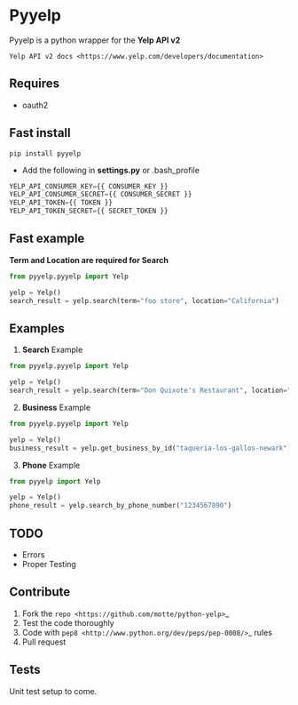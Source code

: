 Pyyelp
=======

Pyyelp is a python wrapper for the **Yelp API v2**

`Yelp API v2 docs <https://www.yelp.com/developers/documentation>`

Requires
-------
- oauth2

Fast install
-------
```
pip install pyyelp
```

- Add the following in **settings.py** or .bash_profile

```python
YELP_API_CONSUMER_KEY={{ CONSUMER_KEY }}
YELP_API_CONSUMER_SECRET={{ CONSUMER_SECRET }}
YELP_API_TOKEN={{ TOKEN }}
YELP_API_TOKEN_SECRET={{ SECRET_TOKEN }}
```

Fast example
-------
**Term and Location are required for Search**
```python
from pyyelp.pyyelp import Yelp

yelp = Yelp()
search_result = yelp.search(term="foo store", location="California")
```

Examples
-------
1. **Search** Example
```python
from pyyelp.pyyelp import Yelp

yelp = Yelp()
search_result = yelp.search(term="Don Quixote's Restaurant", location="Santa Cruz, California")
```

2. **Business** Example
```python
from pyyelp.pyyelp import Yelp

yelp = Yelp()
business_result = yelp.get_business_by_id("taqueria-los-gallos-newark")
```

3. **Phone** Example
```python
from pyyelp import Yelp

yelp = Yelp()
phone_result = yelp.search_by_phone_number("1234567890")
```

TODO
-------
- Errors
- Proper Testing

Contribute
-------
1. Fork the `repo <https://github.com/motte/python-yelp>`_
2. Test the code thoroughly
3. Code with `pep8 <http://www.python.org/dev/peps/pep-0008/>`_ rules
4. Pull request

Tests
-------
Unit test setup to come.
